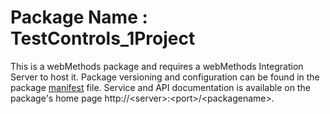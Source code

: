 # Package Name : TestControls_1Project
This is a webMethods package and requires a webMethods Integration Server to host it. Package versioning and configuration can be found in the package [manifest](./TestControls_1Project/manifest.v3) file. Service and API documentation is available on the package's home page http://&lt;server&gt;:&lt;port&gt;/&lt;packagename>.